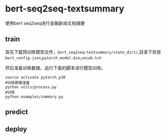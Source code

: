 # bert-seq2seq-textsummary

使用bert seq2seq进行金融新闻文档摘要

## train

首先下载预训练模型文件，`bert_seq2seq-textsummary/state_dict/`,目录下存放`bert_config.json`,`pytorch_model.bin`,`vocab.txt`

然后准备训练数据，运行下面的脚本进行模型训练。
~~~
source activate pytorch_p36
#训练数据准备
python utils/process.py
#训练
python examples/summary.py
~~~

## predict

## deploy